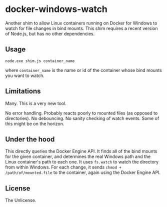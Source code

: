 # docker-windows-watch

Another shim to allow Linux containers running on Docker for Windows to watch for file changes in bind mounts. This shim requires a recent version of Node.js, but has no other dependencies.

## Usage

`node.exe shim.js container_name`

where `container_name` is the name or id of the container whose bind mounts you want to watch.

## Limitations

Many. This is a very new tool.

No error handling. Probably reacts poorly to mounted files (as opposed to directories). No debouncing. No sanity checking of watch events. Some of this might be on the horizon.

## Under the hood

This directly queries the Docker Engine API. It finds all of the bind mounts for the given container, and determines the real Windows path and the Linux container's path to each one. It uses `fs.watch` to watch the directory from within Windows. For each change, it sends `chmod + /path/of/mounted.file` to the container, again using the Docker Engine API.

## License

The Unlicense.
